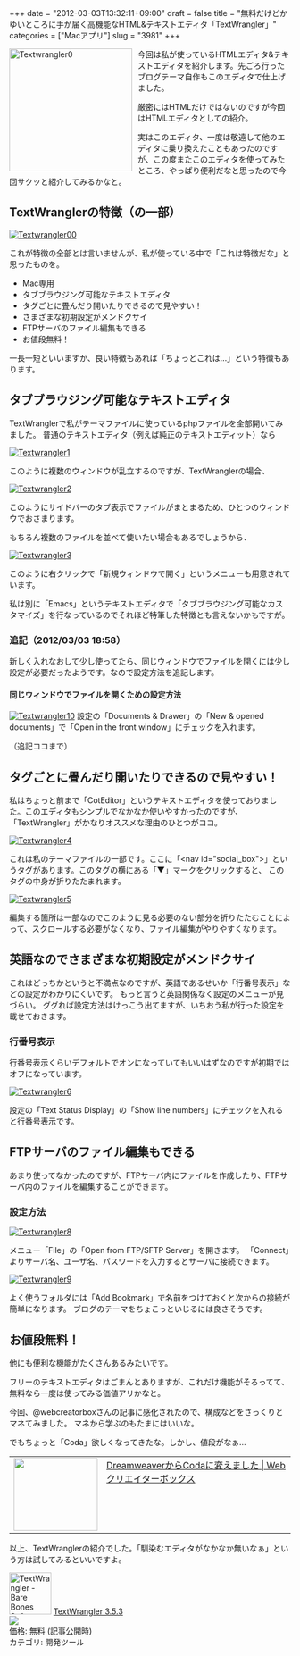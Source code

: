 +++
date = "2012-03-03T13:32:11+09:00"
draft = false
title = "無料だけどかゆいところに手が届く高機能なHTML&テキストエディタ「TextWrangler」"
categories = ["Macアプリ"]
slug = "3981"
+++

<div style="float: left; margin-right: 10px;"><a href="http://knk-n.com/wp-content/uploads/2012/03/textwrangler0.png" title="Textwrangler0"><img src="http://knk-n.com/wp-content/uploads/2012/03/textwrangler0.png" alt="Textwrangler0" title="textwrangler0.png" width="220px" /></a></div>

今回は私が使っているHTMLエディタ&テキストエディタを紹介します。先ごろ行ったブログテーマ自作もこのエディタで仕上げました。

厳密にはHTMLだけではないのですが今回はHTMLエディタとしての紹介。

実はこのエディタ、一度は敬遠して他のエディタに乗り換えたこともあったのですが、この度またこのエディタを使ってみたところ、やっぱり便利だなと思ったので今回サクッと紹介してみるかなと。<!--more--><h2>TextWranglerの特徴（の一部）</h2>

<a href="http://knk-n.com/wp-content/uploads/2012/03/textwrangler00.jpg" title="Textwrangler00"><img src="http://knk-n.com/wp-content/uploads/2012/03/textwrangler00.jpg" alt="Textwrangler00" title="textwrangler00.jpg" /></a>

これが特徴の全部とは言いませんが、私が使っている中で「これは特徴だな」と思ったものを。
<ul>
<li>Mac専用</li>
<li>タブブラウジング可能なテキストエディタ</li>
<li>タグごとに畳んだり開いたりできるので見やすい！</li>
<li>さまざまな初期設定がメンドクサイ</li>
<li>FTPサーバのファイル編集もできる</li>
<li>お値段無料！</li>
</ul>

一長一短といいますか、良い特徴もあれば「ちょっとこれは…」という特徴もあります。

<h2 id="textwrangler1">タブブラウジング可能なテキストエディタ</h2>

TextWranglerで私がテーマファイルに使っているphpファイルを全部開いてみました。
普通のテキストエディタ（例えば純正のテキストエディット）なら

<a href="http://knk-n.com/wp-content/uploads/2012/03/textwrangler1.jpg" title="Textwrangler1"><img src="http://knk-n.com/wp-content/uploads/2012/03/textwrangler1.jpg" alt="Textwrangler1" title="textwrangler1.jpg" /></a>

このように複数のウィンドウが乱立するのですが、TextWranglerの場合、

<a href="http://knk-n.com/wp-content/uploads/2012/03/textwrangler2.jpg" title="Textwrangler2"><img src="http://knk-n.com/wp-content/uploads/2012/03/textwrangler2.jpg" alt="Textwrangler2" title="textwrangler2.jpg" /></a>

このようにサイドバーのタブ表示でファイルがまとまるため、ひとつのウィンドウでおさまります。

もちろん複数のファイルを並べて使いたい場合もあるでしょうから、

<a href="http://knk-n.com/wp-content/uploads/2012/03/textwrangler3.jpg" title="Textwrangler3"><img src="http://knk-n.com/wp-content/uploads/2012/03/textwrangler3.jpg" alt="Textwrangler3" title="textwrangler3.jpg" /></a>

このように右クリックで「新規ウィンドウで開く」というメニューも用意されています。

私は別に「Emacs」というテキストエディタで「タブブラウジング可能なカスタマイズ」を行なっているのでそれほど特筆した特徴とも言えないかもですが。

<h3>追記（2012/03/03 18:58）</h3>

新しく入れなおして少し使ってたら、同じウィンドウでファイルを開くには少し設定が必要だったようです。なので設定方法を追記します。

<h4>同じウィンドウでファイルを開くための設定方法</h4>
<a href="http://knk-n.com/wp-content/uploads/2012/03/textwrangler10.jpg" title="Textwrangler10"><img src="http://knk-n.com/wp-content/uploads/2012/03/textwrangler10.jpg" alt="Textwrangler10" title="textwrangler10.jpg" /></a>
設定の「Documents & Drawer」の「New & opened documents」で「Open in the front window」にチェックを入れます。

（追記ココまで）

<h2 id="textwrangler2">タグごとに畳んだり開いたりできるので見やすい！</h2>
私はちょっと前まで「CotEditor」というテキストエディタを使っておりました。このエディタもシンプルでなかなか使いやすかったのですが、「TextWrangler」がかなりオススメな理由のひとつがココ。

<a href="http://knk-n.com/wp-content/uploads/2012/03/textwrangler4.jpg" title="Textwrangler4"><img src="http://knk-n.com/wp-content/uploads/2012/03/textwrangler4.jpg" alt="Textwrangler4" title="textwrangler4.jpg" /></a>

これは私のテーマファイルの一部です。ここに「&lt;nav id=&quot;social_box&quot;&gt;」というタグがあります。このタグの横にある「▼」マークをクリックすると、
このタグの中身が折りたたまれます。

<a href="http://knk-n.com/wp-content/uploads/2012/03/textwrangler5.jpg" title="Textwrangler5"><img src="http://knk-n.com/wp-content/uploads/2012/03/textwrangler5.jpg" alt="Textwrangler5" title="textwrangler5.jpg" /></a>

編集する箇所は一部なのでこのように見る必要のない部分を折りたたむことによって、スクロールする必要がなくなり、ファイル編集がやりやすくなります。


<h2>英語なのでさまざまな初期設定がメンドクサイ</h2>
これはどっちかというと不満点なのですが、英語であるせいか「行番号表示」などの設定がわかりにくいです。
もっと言うと英語関係なく設定のメニューが見づらい。
ググれば設定方法はけっこう出てますが、いちおう私が行った設定を載せておきます。

<h3>行番号表示</h3>
行番号表示くらいデフォルトでオンになっていてもいいはずなのですが初期ではオフになっています。

<a href="http://knk-n.com/wp-content/uploads/2012/03/textwrangler6.jpg" title="Textwrangler6"><img src="http://knk-n.com/wp-content/uploads/2012/03/textwrangler6.jpg" alt="Textwrangler6" title="textwrangler6.jpg" /></a>

設定の「Text Status Display」の「Show line numbers」にチェックを入れると行番号表示です。

<h2 id="textwrangler4">FTPサーバのファイル編集もできる</h2>
あまり使ってなかったのですが、FTPサーバ内にファイルを作成したり、FTPサーバ内のファイルを編集することができます。

<h3>設定方法</h3>

<a href="http://knk-n.com/wp-content/uploads/2012/03/textwrangler8.jpg" title="Textwrangler8"><img src="http://knk-n.com/wp-content/uploads/2012/03/textwrangler8.jpg" alt="Textwrangler8" title="textwrangler8.jpg" /></a>

メニュー「File」の「Open from FTP/SFTP Server」を開きます。
「Connect」よりサーバ名、ユーザ名、パスワードを入力するとサーバに接続できます。

<a href="http://knk-n.com/wp-content/uploads/2012/03/textwrangler9.jpg" title="Textwrangler9"><img src="http://knk-n.com/wp-content/uploads/2012/03/textwrangler9.jpg" alt="Textwrangler9" title="textwrangler9.jpg" /></a>

よく使うフォルダには「Add Bookmark」で名前をつけておくと次からの接続が簡単になります。
ブログのテーマをちょこっといじるには良さそうです。

<h2 id="textwrangler5">お値段無料！</h2>
他にも便利な機能がたくさんあるみたいです。

フリーのテキストエディタはごまんとありますが、これだけ機能がそろってて、無料なら一度は使ってみる価値アリかなと。

今回、@webcreatorboxさんの記事に感化されたので、構成などをさっくりとマネてみました。
マネから学ぶのもたまにはいいな。

でもちょっと「Coda」欲しくなってきたな。しかし、値段がなぁ…

<table width="100%"><td valign="top" width="150"><a href="http://www.webcreatorbox.com/tech/dreamweaver-to-coda/" target="_blank"><img class="sharehtml_img" border="0" src="http://capture.heartrails.com/150x130/shadow?http://www.webcreatorbox.com/tech/dreamweaver-to-coda/" width="150" height="130" /></a></td><td valign="top"><a  href="http://www.webcreatorbox.com/tech/dreamweaver-to-coda/" target="_blank">DreamweaverからCodaに変えました | Webクリエイターボックス</a><script type="text/javascript">var url="http://www.webcreatorbox.com/tech/dreamweaver-to-coda/";</script><script src="http://api.b.st-hatena.com/entry.count?url=http://www.webcreatorbox.com/tech/dreamweaver-to-coda/&callback=hatebTxt"></script></td></table>


以上、TextWranglerの紹介でした。「馴染むエディタがなかなか無いなぁ」という方は試してみるといいですよ。

<a href="http://itunes.apple.com/jp/app/textwrangler/id404010395?mt=12&uo=4" target="new"><img class="appstorehelper_appicn_mac" width="75" height="75" src="http://a1.mzstatic.com/us/r1000/045/Purple/49/8a/ab/mzi.vjqjrgzk.512x512-75.png" alt="TextWrangler - Bare Bones Software, Inc."></a>
<a href="http://itunes.apple.com/jp/app/textwrangler/id404010395?mt=12&uo=4" target="new">TextWrangler 3.5.3</a><br>
<a href="http://itunes.apple.com/jp/app/textwrangler/id404010395?mt=12&uo=4" target="itunes_store"><img class="appstorehelper_icn" src="http://ax.phobos.apple.com.edgesuite.net/ja_jp/images/web/linkmaker/badge_macappstore-sm.gif" ></a><br>
価格: 無料 (記事公開時)<br>
カテゴリ: 開発ツール<br>
